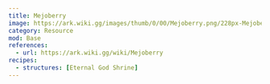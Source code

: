 ```yaml
---
title: Mejoberry
image: https://ark.wiki.gg/images/thumb/0/00/Mejoberry.png/228px-Mejoberry.png
category: Resource
mod: Base
references:
  - url: https://ark.wiki.gg/wiki/Mejoberry
recipes:
  - structures: [Eternal God Shrine]
---
```

